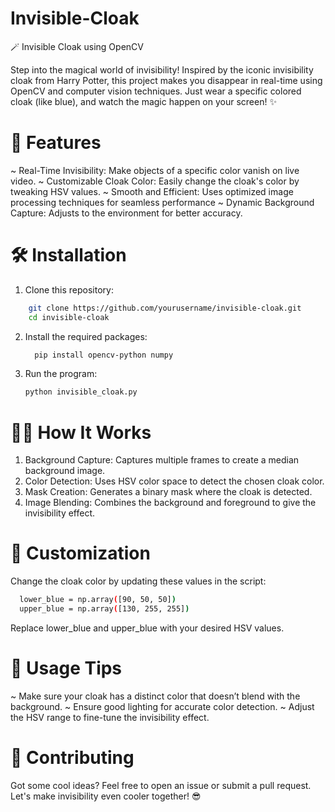 # Invisible-Cloak
🪄 Invisible Cloak using OpenCV

Step into the magical world of invisibility! Inspired by the iconic invisibility cloak from Harry Potter, this project makes you disappear in real-time using OpenCV and computer vision techniques. Just wear a specific colored cloak (like blue), and watch the magic happen on your screen! ✨

# 🚀 Features

~ Real-Time Invisibility: Make objects of a specific color vanish on live video.
~ Customizable Cloak Color: Easily change the cloak's color by tweaking HSV values.
~ Smooth and Efficient: Uses optimized image processing techniques for seamless performance
~ Dynamic Background Capture: Adjusts to the environment for better accuracy.

# 🛠️ Installation
1. Clone this repository:
```bash
    git clone https://github.com/yourusername/invisible-cloak.git
    cd invisible-cloak
```
2. Install the required packages:
   ```bash
     pip install opencv-python numpy
   ```
3. Run the program:
   ```bash
   python invisible_cloak.py
   ```

# 🧙‍♂️ How It Works

1. Background Capture: Captures multiple frames to create a median background image.
2. Color Detection: Uses HSV color space to detect the chosen cloak color.
3. Mask Creation: Generates a binary mask where the cloak is detected.
4. Image Blending: Combines the background and foreground to give the invisibility effect.

# 🎨 Customization

Change the cloak color by updating these values in the script:
```bash
  lower_blue = np.array([90, 50, 50])
  upper_blue = np.array([130, 255, 255])
```
Replace lower_blue and upper_blue with your desired HSV values.

# 📝 Usage Tips

~ Make sure your cloak has a distinct color that doesn’t blend with the background.
~ Ensure good lighting for accurate color detection.
~ Adjust the HSV range to fine-tune the invisibility effect.

# 🤝 Contributing

Got some cool ideas? Feel free to open an issue or submit a pull request. Let's make invisibility even cooler together! 😎

